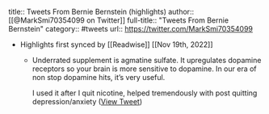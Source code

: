 title:: Tweets From Bernie Bernstein (highlights)
author:: [[@MarkSmi70354099 on Twitter]]
full-title:: "Tweets From Bernie Bernstein"
category:: #tweets
url:: https://twitter.com/MarkSmi70354099

- Highlights first synced by [[Readwise]] [[Nov 19th, 2022]]
	- Underrated supplement is agmatine sulfate. It upregulates dopamine receptors so your brain is more sensitive to dopamine. In our era of non stop dopamine hits, it’s very useful.
	  
	  I used it after I quit nicotine, helped tremendously with post quitting depression/anxiety ([View Tweet](https://twitter.com/MarkSmi70354099/status/1441816149969174538))